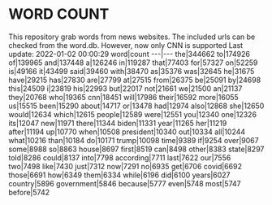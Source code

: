 # WORD COUNT
This repository grab words from news websites. The included urls can be checked from the word.db.
However, now only CNN is supported
Last update: 2022-01-02 00:00:29
word|count
---|---
the|344662
to|174926
of|139965
and|137448
a|126246
in|119287
that|77403
for|57327
on|52259
is|49166
it|43499
said|39460
with|38470
as|35376
was|32645
he|31675
have|29215
has|27830
are|27799
at|27515
from|26375
be|25091
by|24698
this|24509
i|23819
his|22993
but|22017
not|21661
we|21500
an|21137
they|20768
who|19365
cnn|18451
will|17986
their|16592
more|16055
us|15515
been|15290
about|14717
or|13478
had|12974
also|12868
she|12650
would|12634
which|12615
people|12589
were|12551
you|12340
one|12326
its|12047
new|11971
there|11344
biden|11331
year|11265
her|11219
after|11194
up|10770
when|10508
president|10340
out|10334
all|10244
what|10216
than|10184
do|10171
trump|10098
time|9389
if|9254
over|9067
some|8988
so|8863
house|8697
first|8519
can|8498
other|8383
state|8297
told|8286
could|8137
into|7798
according|7711
last|7622
our|7556
two|7498
like|7430
just|7312
now|7291
no|6935
get|6706
covid|6692
those|6691
how|6349
them|6334
while|6196
did|6100
years|6027
country|5896
government|5846
because|5777
even|5748
most|5747
before|5742
